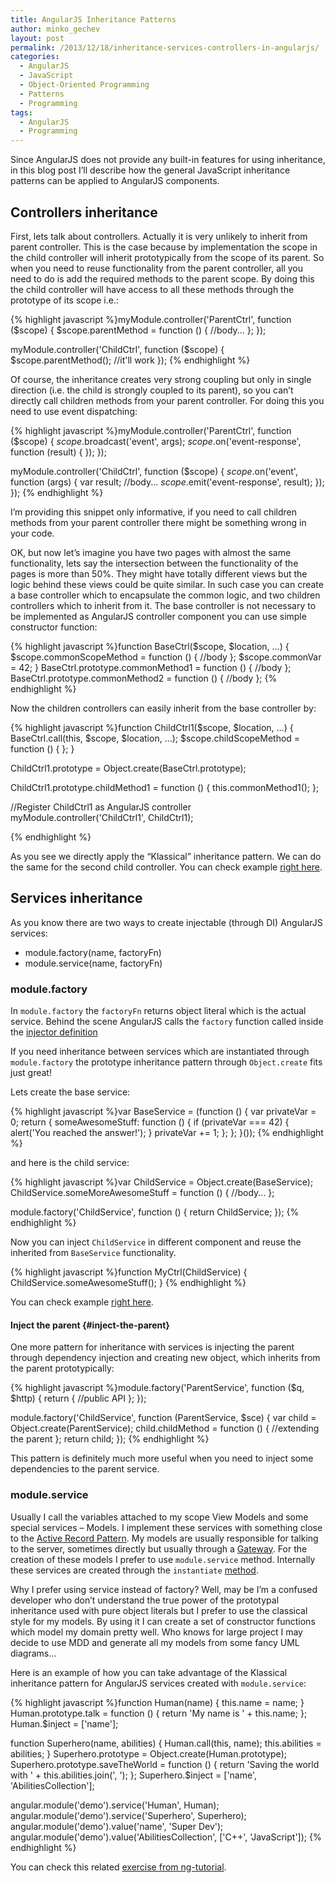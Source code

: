 ```yaml
---
title: AngularJS Inheritance Patterns
author: minko_gechev
layout: post
permalink: /2013/12/18/inheritance-services-controllers-in-angularjs/
categories:
  - AngularJS
  - JavaScript
  - Object-Oriented Programming
  - Patterns
  - Programming
tags:
  - AngularJS
  - Programming
---
```


Since AngularJS does not provide any built-in features for using inheritance, in this blog post I&#8217;ll describe how the general JavaScript inheritance patterns can be applied to AngularJS components.

## Controllers inheritance

First, lets talk about controllers. Actually it is very unlikely to inherit from parent controller. This is the case because by implementation the scope in the child controller will inherit prototypically from the scope of its parent. So when you need to reuse functionality from the parent controller, all you need to do is add the required methods to the parent scope. By doing this the child controller will have access to all these methods through the prototype of its scope i.e.:

{% highlight javascript %}myModule.controller('ParentCtrl', function ($scope) {
  $scope.parentMethod = function () {
    //body...
  };
});

myModule.controller('ChildCtrl', function ($scope) {
  $scope.parentMethod(); //it'll work
});
{% endhighlight %}

Of course, the inheritance creates very strong coupling but only in single direction (i.e. the child is strongly coupled to its parent), so you can&#8217;t directly call children methods from your parent controller. For doing this you need to use event dispatching:

{% highlight javascript %}myModule.controller('ParentCtrl', function ($scope) {
  $scope.$broadcast('event', args);
  $scope.$on('event-response', function (result) {
  });
});

myModule.controller('ChildCtrl', function ($scope) {
  $scope.$on('event', function (args) {
    var result;
    //body...
    $scope.$emit('event-response', result);
  });
});
{% endhighlight %}

I&#8217;m providing this snippet only informative, if you need to call children methods from your parent controller there might be something wrong in your code.

OK, but now let&#8217;s imagine you have two pages with almost the same functionality, lets say the intersection between the functionality of the pages is more than 50%. They might have totally different views but the logic behind these views could be quite similar. In such case you can create a base controller which to encapsulate the common logic, and two children controllers which to inherit from it. The base controller is not necessary to be implemented as AngularJS controller component you can use simple constructor function:

{% highlight javascript %}function BaseCtrl($scope, $location, ...) {
  $scope.commonScopeMethod = function () {
    //body
  };
  $scope.commonVar = 42;
}
BaseCtrl.prototype.commonMethod1 = function () {
  //body
};
BaseCtrl.prototype.commonMethod2 = function () {
  //body
};
{% endhighlight %}

Now the children controllers can easily inherit from the base controller by:

{% highlight javascript %}function ChildCtrl1($scope, $location, ...) {
  BaseCtrl.call(this, $scope, $location, ...);
  $scope.childScopeMethod = function () {
  };
}

ChildCtrl1.prototype = Object.create(BaseCtrl.prototype);

ChildCtrl1.prototype.childMethod1 = function () {
  this.commonMethod1();
};

//Register ChildCtrl1 as AngularJS controller
myModule.controller('ChildCtrl1', ChildCtrl1);

{% endhighlight %}

As you see we directly apply the &#8220;Klassical&#8221; inheritance pattern. We can do the same for the second child controller. You can check example [right here][1].

## Services inheritance

As you know there are two ways to create injectable (through DI) AngularJS services:

*   module.factory(name, factoryFn)
*   module.service(name, factoryFn)

### module.factory

In `module.factory` the `factoryFn` returns object literal which is the actual service. Behind the scene AngularJS calls the `factory` function called inside the [injector definition][2]

If you need inheritance between services which are instantiated through `module.factory` the prototype inheritance pattern through `Object.create` fits just great!

Lets create the base service:

{% highlight javascript %}var BaseService = (function () {
  var privateVar = 0;
  return {
    someAwesomeStuff: function () {
      if (privateVar === 42) {
        alert('You reached the answer!');
      }
      privateVar += 1;
    };
  };
}());
{% endhighlight %}

and here is the child service:

{% highlight javascript %}var ChildService = Object.create(BaseService);
ChildService.someMoreAwesomeStuff = function () {
  //body...
};

module.factory('ChildService', function () {
  return ChildService;
});
{% endhighlight %}

Now you can inject `ChildService` in different component and reuse the inherited from `BaseService` functionality.

{% highlight javascript %}function MyCtrl(ChildService) {
  ChildService.someAwesomeStuff();
}
{% endhighlight %}

You can check example [right here][3].

#### Inject the parent {#inject-the-parent}

One more pattern for inheritance with services is injecting the parent through dependency injection and creating new object, which inherits from the parent prototypically:

{% highlight javascript %}module.factory('ParentService', function ($q, $http) {
  return {
    //public API
  };
});

module.factory('ChildService', function (ParentService, $sce) {
  var child = Object.create(ParentService);
  child.childMethod = function () {
    //extending the parent
  };
  return child;
});
{% endhighlight %}

This pattern is definitely much more useful when you need to inject some dependencies to the parent service.

### module.service

Usually I call the variables attached to my scope View Models and some special services &#8211; Models. I implement these services with something close to the [Active Record Pattern][4]. My models are usually responsible for talking to the server, sometimes directly but usually through a [Gateway][5]. For the creation of these models I prefer to use `module.service` method. Internally these services are created through the `instantiate` [method][6].

Why I prefer using service instead of factory? Well, may be I&#8217;m a confused developer who don&#8217;t understand the true power of the prototypal inheritance used with pure object literals but I prefer to use the classical style for my models. By using it I can create a set of constructor functions which model my domain pretty well. Who knows for large project I may decide to use MDD and generate all my models from some fancy UML diagrams&#8230;

Here is an example of how you can take advantage of the Klassical inheritance pattern for AngularJS services created with `module.service`:

{% highlight javascript %}function Human(name) {
  this.name = name;
}
Human.prototype.talk = function () {
  return 'My name is ' + this.name;
};
Human.$inject = ['name'];

function Superhero(name, abilities) {
  Human.call(this, name);
  this.abilities = abilities;
}
Superhero.prototype = Object.create(Human.prototype);
Superhero.prototype.saveTheWorld = function () {
  return 'Saving the world with ' + this.abilities.join(', ');
};
Superhero.$inject = ['name', 'AbilitiesCollection'];

angular.module('demo').service('Human', Human);
angular.module('demo').service('Superhero', Superhero);
angular.module('demo').value('name', 'Super Dev');
angular.module('demo').value('AbilitiesCollection', ['C++', 'JavaScript']);
{% endhighlight %}

You can check this related [exercise from ng-tutorial][7].

 [1]: http://jsbin.com/oLawajuL/2/edit
 [2]: https://github.com/angular/angular.js/blob/master/src/auto/injector.js#L654
 [3]: http://jsbin.com/idIVAWO/2/edit
 [4]: http://www.martinfowler.com/eaaCatalog/activeRecord.html
 [5]: http://www.martinfowler.com/eaaCatalog/gateway.html
 [6]: https://github.com/angular/angular.js/blob/master/src/auto/injector.js#L777
 [7]: http://ng-tutorial.mgechev.com/#?tutorial=controllers-communication&#038;step=invoke-methods
